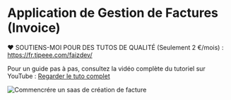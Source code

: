 
# Application de Gestion de Factures (Invoice)

❤️ SOUTIENS-MOI POUR DES TUTOS DE QUALITÉ (Seulement 2 €/mois) :  https://fr.tipeee.com/faizdev/

Pour un guide pas à pas, consultez la vidéo complète du tutoriel sur YouTube :
[Regarder le tuto complet](https://youtu.be/VoKDkMjE9LU)

![Commencrére un saas de création de facture](https://github.com/user-attachments/assets/506f04a5-c38a-4a73-a1ec-21fd0055c7cc)

